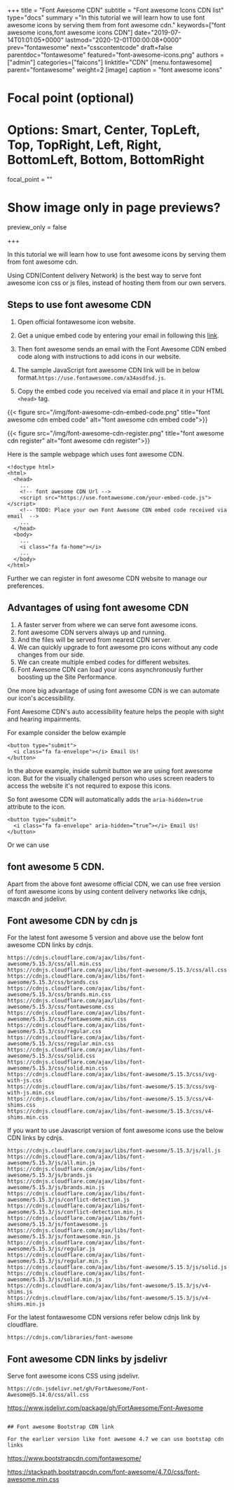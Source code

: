 +++
title = "Font Awesome CDN"
subtitle = "Font awesome Icons CDN list"
type="docs"
summary ="In this tutorial we will learn how to use font awesome icons by serving them from font awesome cdn."
keywords=["font awesome icons,font awesome icons CDN"]
date="2019-07-14T01:01:05+0000"
lastmod="2020-12-01T00:00:08+0000"
prev="fontawesome"
next="csscontentcode"
draft=false
parentdoc="fontawesome"
featured="font-awesome-icons.png"
authors = ["admin"]
categories=["faicons"]
linktitle="CDN"
[menu.fontawesome]
parent="fontawesome"
weight=2
[image]
  caption = "font awesome icons"

  # Focal point (optional)
  # Options: Smart, Center, TopLeft, Top, TopRight, Left, Right, BottomLeft, Bottom, BottomRight
  focal_point = ""

  # Show image only in page previews?
  preview_only = false

+++

In this tutorial we will learn how to use font awesome icons by serving them from font awesome cdn.

Using CDN(Content delivery Network) is the best way to serve font awesome icon css or js files, instead of hosting them from our own servers.

## Steps to use font awesome CDN

1. Open official fontawesome icon website.

2. Get a unique embed code by entering your email in following this [link](https://fontawesome.com/start).
3. Then font awesome sends an email with the Font Awesome CDN embed code along with instructions to add icons in our website.
4. The sample JavaScript font awesome CDN link will be in below format.`https://use.fontawesome.com/a34asdfsd.js`.
5. Copy the embed code you received via email and place it in your HTML `<head>` tag. 

{{< figure src="/img/font-awesome-cdn-embed-code.png" title="font awesome cdn embed code" alt="font awesome cdn embed code">}}

{{< figure src="/img/font-awesome-cdn-register.png" title="font awesome cdn register" alt="font awesome cdn register">}}


Here is the sample webpage which uses font awesome CDN.

```
<!doctype html>
<html>
  <head>
    ...
    <!-- font awesome CDN Url -->
    <script src="https://use.fontawesome.com/your-embed-code.js"></script> 
    <!-- TODO: Place your own Font Awesome CDN embed code received via email  -->
    ...
  </head>
  <body>
    ...
    <i class="fa fa-home"></i>
    ...
  </body>
</html>
```

Further we can register in font awesome CDN website to manage our preferences.

## Advantages of using font awesome CDN

1. A faster server from where we can serve font awesome icons.
2. font awesome CDN servers always up and running.
3. And the files will be served from nearest CDN server.
4. We can quickly upgrade to font awesome pro icons without any code changes from our side.
5. We can create multiple embed codes for different websites.
6. Font Awesome CDN can load your icons asynchronously further boosting up the Site Performance.

One more big advantage of using font awesome CDN is we can automate our icon's accessibility.

Font Awesome CDN's auto accessibility feature helps the people with sight and hearing impairments.

For example consider the below example

```
<button type="submit">
  <i class="fa fa-envelope"></i> Email Us!
</button>
```
In the above example, inside submit button we are using font awesome icon. But for the visually challenged person who uses screen readers to access the website it's not required to expose this icons.

So font awesome CDN will automatically adds the `aria-hidden=true` attribute to the icon.

```
<button type="submit">
  <i class="fa fa-envelope" aria-hidden=”true”></i> Email Us!
</button>
```

Or we can use 

## font awesome 5 CDN. 

Apart from the above font awesome official CDN, we can use free version of font awesome icons by using content delivery networks like cdnjs, maxcdn and jsdelivr.


## Font awesome CDN by cdn js 

For the latest font awesome 5 version and above use the below font awesome CDN links by cdnjs.

```
https://cdnjs.cloudflare.com/ajax/libs/font-awesome/5.15.3/css/all.min.css
https://cdnjs.cloudflare.com/ajax/libs/font-awesome/5.15.3/css/all.css
https://cdnjs.cloudflare.com/ajax/libs/font-awesome/5.15.3/css/brands.css
https://cdnjs.cloudflare.com/ajax/libs/font-awesome/5.15.3/css/brands.min.css
https://cdnjs.cloudflare.com/ajax/libs/font-awesome/5.15.3/css/fontawesome.css
https://cdnjs.cloudflare.com/ajax/libs/font-awesome/5.15.3/css/fontawesome.min.css
https://cdnjs.cloudflare.com/ajax/libs/font-awesome/5.15.3/css/regular.css
https://cdnjs.cloudflare.com/ajax/libs/font-awesome/5.15.3/css/regular.min.css
https://cdnjs.cloudflare.com/ajax/libs/font-awesome/5.15.3/css/solid.css
https://cdnjs.cloudflare.com/ajax/libs/font-awesome/5.15.3/css/solid.min.css
https://cdnjs.cloudflare.com/ajax/libs/font-awesome/5.15.3/css/svg-with-js.css
https://cdnjs.cloudflare.com/ajax/libs/font-awesome/5.15.3/css/svg-with-js.min.css
https://cdnjs.cloudflare.com/ajax/libs/font-awesome/5.15.3/css/v4-shims.css
https://cdnjs.cloudflare.com/ajax/libs/font-awesome/5.15.3/css/v4-shims.min.css

```

If you want to use Javascript version of font awesome icons use the below CDN links by cdnjs.

```
https://cdnjs.cloudflare.com/ajax/libs/font-awesome/5.15.3/js/all.js
https://cdnjs.cloudflare.com/ajax/libs/font-awesome/5.15.3/js/all.min.js
https://cdnjs.cloudflare.com/ajax/libs/font-awesome/5.15.3/js/brands.js
https://cdnjs.cloudflare.com/ajax/libs/font-awesome/5.15.3/js/brands.min.js
https://cdnjs.cloudflare.com/ajax/libs/font-awesome/5.15.3/js/conflict-detection.js
https://cdnjs.cloudflare.com/ajax/libs/font-awesome/5.15.3/js/conflict-detection.min.js
https://cdnjs.cloudflare.com/ajax/libs/font-awesome/5.15.3/js/fontawesome.js
https://cdnjs.cloudflare.com/ajax/libs/font-awesome/5.15.3/js/fontawesome.min.js
https://cdnjs.cloudflare.com/ajax/libs/font-awesome/5.15.3/js/regular.js
https://cdnjs.cloudflare.com/ajax/libs/font-awesome/5.15.3/js/regular.min.js
https://cdnjs.cloudflare.com/ajax/libs/font-awesome/5.15.3/js/solid.js
https://cdnjs.cloudflare.com/ajax/libs/font-awesome/5.15.3/js/solid.min.js
https://cdnjs.cloudflare.com/ajax/libs/font-awesome/5.15.3/js/v4-shims.js
https://cdnjs.cloudflare.com/ajax/libs/font-awesome/5.15.3/js/v4-shims.min.js
```

For the latest fontawesome CDN versions refer below cdnjs link by cloudflare.

```
https://cdnjs.com/libraries/font-awesome
```

## Font awesome CDN links by jsdelivr 

Serve font awesome icons CSS using jsdelivr.

```
https://cdn.jsdelivr.net/gh/FortAwesome/Font-Awesome@5.14.0/css/all.css

```

https://www.jsdelivr.com/package/gh/FortAwesome/Font-Awesome

```

## Font awesome Bootstrap CDN link

For the earlier version like font awesome 4.7 we can use bootstap cdn links

```
https://www.bootstrapcdn.com/fontawesome/

https://stackpath.bootstrapcdn.com/font-awesome/4.7.0/css/font-awesome.min.css

```


